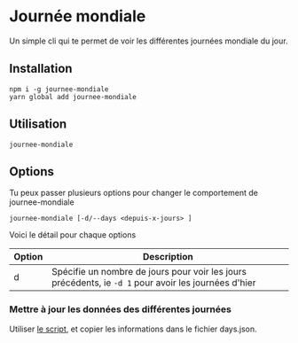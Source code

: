 # Journée mondiale

Un simple cli qui te permet de voir les différentes journées mondiale du jour.

## Installation

```shell
npm i -g journee-mondiale
yarn global add journee-mondiale
```

## Utilisation

```shell
journee-mondiale
```

## Options

Tu peux passer plusieurs options pour changer le comportement de journee-mondiale

```shell
journee-mondiale [-d/--days <depuis-x-jours> ] 
```

Voici le détail pour chaque options

| Option | Description |
| --- | --- |
| d | Spécifie un nombre de jours pour voir les jours précédents, ie `-d 1` pour avoir les journées d'hier |


### Mettre à jour les données des différentes journées   

Utiliser [le script](https://gist.github.com/Kmaschta/b6e17a2b7f5620feb03c00674027467a), et copier les informations dans le fichier days.json.
